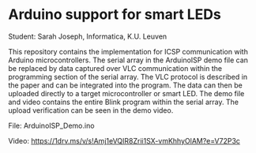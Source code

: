 # Arduino support for smart LEDs

Student: Sarah Joseph, Informatica, K.U. Leuven

This repository contains the implementation for ICSP communication with Arduino microcontrollers. The serial array in the ArduinoISP demo file can be replaced by data captured over VLC communication within the programming section of the serial array. The VLC protocol is described in the paper and can be integrated into the program. The data can then be uploaded directly to a target microcontroller or smart LED. The demo file and video contains the entire Blink program within the serial array. The upload verification can be seen in the demo video. 

File: ArduinoISP_Demo.ino

Video: https://1drv.ms/v/s!Amj1eVQIR8Zrii1SX-vmKhhyOlAM?e=V72P3c
